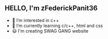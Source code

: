 HELLO, I'm zFederickPanit36
--
- 👀 I’m interested in c++
- 🌱 I’m currently learning c/c++, html and css
- 😃 I'm creating SWAG GANG website
